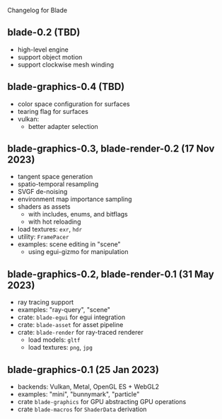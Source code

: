 Changelog for Blade

## blade-0.2 (TBD)
- high-level engine
- support object motion
- support clockwise mesh winding

## blade-graphics-0.4 (TBD)
- color space configuration for surfaces
- tearing flag for surfaces
- vulkan:
  - better adapter selection

## blade-graphics-0.3, blade-render-0.2 (17 Nov 2023)
- tangent space generation
- spatio-temporal resampling
- SVGF de-noising
- environment map importance sampling
- shaders as assets
  - with includes, enums, and bitflags
  - with hot reloading
- load textures: `exr`, `hdr`
- utility: `FramePacer`
- examples: scene editing in "scene"
  - using egui-gizmo for manipulation

## blade-graphics-0.2, blade-render-0.1 (31 May 2023)
- ray tracing support
- examples: "ray-query", "scene"
- crate: `blade-egui` for egui integration
- crate: `blade-asset` for asset pipeline
- crate: `blade-render` for ray-traced renderer
    - load models: `gltf`
	- load textures: `png`, `jpg`

## blade-graphics-0.1 (25 Jan 2023)
- backends: Vulkan, Metal, OpenGL ES + WebGL2
- examples: "mini", "bunnymark", "particle"
- crate `blade-graphics` for GPU abstracting GPU operations
- crate `blade-macros` for `ShaderData` derivation
